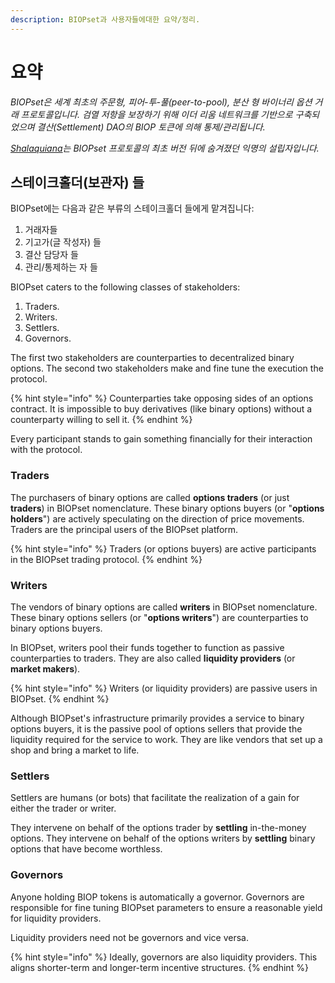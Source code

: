 ```yaml
---
description: BIOPset과 사용자들에대한 요약/정리.
---
```


# 요약

_BIOPset은 세계 최초의 주문형, 피어-투-풀\(peer-to-pool\), 분산 형 바이너리 옵션 거래 프로토콜입니다. 검열 저항을 보장하기 위해 이더 리움 네트워크를 기반으로 구축되었으며 결산\(Settlement\) DAO의 BIOP 토큰에 의해 통제/관리됩니다._

[_Shalaquiana_](https://twitter.com/shalaquiana)_는 BIOPset 프로토콜의 최초 버전 뒤에 숨겨졌던 익명의 설립자입니다._

## 스테이크홀더\(보관자\) 들

BIOPset에는 다음과 같은 부류의 스테이크홀더 들에게 맡겨집니다: 

1. 거래자들 
2. 기고가\(글 작성자\) 들 
3. 결산 담당자 들 
4. 관리/통제하는 자 들

BIOPset caters to the following classes of stakeholders:

1. Traders.
2. Writers.
3. Settlers.
4. Governors.

The first two stakeholders are counterparties to decentralized binary options. The second two stakeholders make and fine tune the execution the protocol.

{% hint style="info" %}
Counterparties take opposing sides of an options contract. It is impossible to buy derivatives \(like binary options\) without a counterparty willing to sell it.
{% endhint %}

Every participant stands to gain something financially for their interaction with the protocol.

### Traders

The purchasers of binary options are called **options traders** \(or just **traders**\) in BIOPset nomenclature. These binary options buyers \(or "**options holders**"\) are actively speculating on the direction of price movements. Traders are the principal users of the BIOPset platform.

{% hint style="info" %}
Traders \(or options buyers\) are active participants in the BIOPset trading protocol.
{% endhint %}

### Writers

The vendors of binary options are called **writers** in BIOPset nomenclature. These binary options sellers \(or "**options writers**"\) are counterparties to binary options buyers.

In BIOPset, writers pool their funds together to function as passive counterparties to traders. They are also called **liquidity providers** \(or **market makers**\).

{% hint style="info" %}
Writers \(or liquidity providers\) are passive users in BIOPset.
{% endhint %}

Although BIOPset's infrastructure primarily provides a service to binary options buyers, it is the passive pool of options sellers that provide the liquidity required for the service to work. They are like vendors that set up a shop and bring a market to life.

### Settlers

Settlers are humans \(or bots\) that facilitate the realization of a gain for either the trader or writer.

They intervene on behalf of the options trader by **settling** in-the-money options. They intervene on behalf of the options writers by **settling** binary options that have become worthless.

### Governors

Anyone holding BIOP tokens is automatically a governor. Governors are responsible for fine tuning BIOPset parameters to ensure a reasonable yield for liquidity providers.

Liquidity providers need not be governors and vice versa.

{% hint style="info" %}
Ideally, governors are also liquidity providers. This aligns shorter-term and longer-term incentive structures.
{% endhint %}

